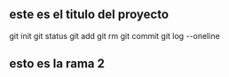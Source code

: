 ## este es el titulo del proyecto

git init
git status
git add
git rm
git commit
git log --oneline

## esto es la rama 2


